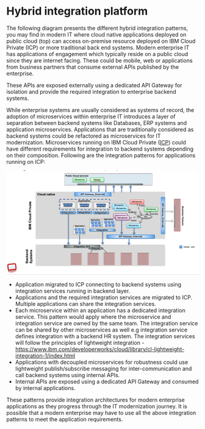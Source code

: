 # Hybrid integration platform

The following diagram presents the different hybrid integration patterns, you may find in modern IT where cloud native applications deployed on public cloud (top) can access on-premise resource deployed on IBM Cloud Private (ICP) or more traditional back end systems.
Modern enterprise IT has applications of engagement which typically reside on a public cloud since they are internet facing. These could be mobile, web or applications from business partners that consume external APIs published by the enterprise.

These APIs are exposed externally using a dedicated API Gateway for isolation and provide the required integration to enterprise backend systems.

While enterprise systems are usually considered as systems of record, the adoption of microservices within enterprise IT introduces a layer of separation between backend systems like Databases, ERP systems and application microservices. Applications that are traditionally considered as backend systems could be refactored as microservices for IT modernization. Microservices running on IBM Cloud Private ([ICP](./icp/README.md)) could have different requirements for integration to backend systems depending on their composition. Following are the integration patterns for applications running on ICP:

![](brown-scope.png)

* Application migrated to ICP connecting to backend systems using integration services running in backend layer.
* Applications and the required integration services are migrated to ICP. Multiple applications can share the integration services.
* Each microservice within an application has a dedicated integration service. This pattern would apply where the microservice and integration service are owned by the same team. The integration service can be shared by other microservices as well e.g integration service defines integration with a backend HR system. The integration services will follow the principles of lightweight integration - https://www.ibm.com/developerworks/cloud/library/cl-lightweight-integration-1/index.html
* Applications with decoupled microservices for robustness could use lightweight publish/subscribe messaging for inter-communication and call backend systems using internal APIs.
* Internal APIs are exposed using a dedicated API Gateway and consumed by internal applications.

These patterns provide integration architectures for modern enterprise applications as they progress through the IT modernization journey.  It is possible that a modern enterprise may have to use all the above integration patterns to meet the application requirements.
